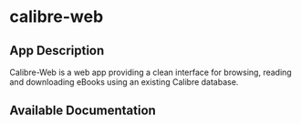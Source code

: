 # calibre-web

## App Description

Calibre-Web is a web app providing a clean interface for browsing, reading and downloading eBooks using an existing Calibre database.

## Available Documentation

